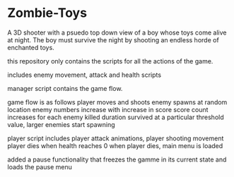 # Zombie-Toys
A 3D shooter with a psuedo top down view of a boy whose toys come alive at night. The boy must survive the night by shooting an endless horde of enchanted toys.

this repository only contains the scripts for all the actions of the game.

includes enemy movement, attack and health scripts

manager script contains the game flow.

game flow is as follows
  player moves and shoots
  enemy spawns at random location
  enemy numbers increase with increase in score
  score count increases for each enemy killed duration survived
  at a particular threshold value, larger enemies start spawning

player script includes player attack animations, player shooting movement
  player dies when health reaches 0
  when player dies, main menu is loaded

added a pause functionality that freezes the gamme in its current state and loads the pause menu
